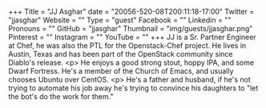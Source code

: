 +++
Title = "JJ Asghar"
date = "20056-520-08T200:11:18-17:00"
Twitter = "jjasghar"
Website = ""
Type = "guest"
Facebook = ""
Linkedin = ""
Pronouns = ""
GitHub = "jjasghar"
Thumbnail = "img/guests/jjasghar.png"
Pinterest = ""
Instagram = ""
YouTube = ""
+++
JJ is a Sr. Partner Engineer at Chef, he was also the PTL for the Openstack-Chef project. He lives in Austin, Texas and has been part of the OpenStack community since Diablo&#39;s release. &lt;p&gt; He enjoys a good strong stout, hoppy IPA, and some Dwarf Fortress. He&#39;s a member of the Church of Emacs, and usually chooses Ubuntu over CentOS. &lt;p&gt; He&#39;s a father and husband, if he&#39;s not trying to automate his job away he&#39;s trying to convince his daughters to &#34;let the bot&#39;s do the work for them.&#34;
